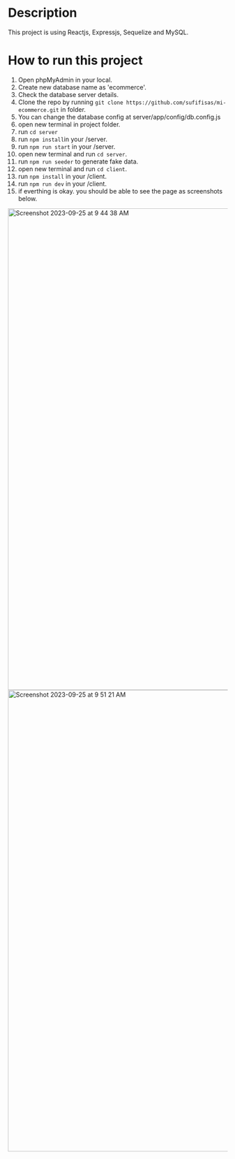# Description

This project is using Reactjs, Expressjs, Sequelize and MySQL.

# How to run this project

1. Open phpMyAdmin in your local.
2. Create new database name as 'ecommerce'.
3. Check the database server details.
4. Clone the repo by running `git clone https://github.com/sufifisas/mi-ecommerce.git` in folder.
5. You can change the database config at server/app/config/db.config.js
6. open new terminal in project folder.
7. run `cd server`
8. run `npm install`in your /server.
9. run `npm run start` in your /server.
10. open new terminal and run `cd server`.
11. run `npm run seeder` to generate fake data.
12. open new terminal and run `cd client`.
13. run `npm install` in your /client.
14. run `npm run dev` in your /client.
15. if everthing is okay. you should be able to see the page as screenshots below.

<img width="1103" alt="Screenshot 2023-09-25 at 9 44 38 AM" src="https://github.com/sufifisas/mi-ecommerce/assets/50712718/9a1cedc6-b7df-4259-bd8a-e2f9a591ac08">
<img width="1057" alt="Screenshot 2023-09-25 at 9 51 21 AM" src="https://github.com/sufifisas/mi-ecommerce/assets/50712718/eb203568-0746-4939-8ffd-f57d44b0c535">



